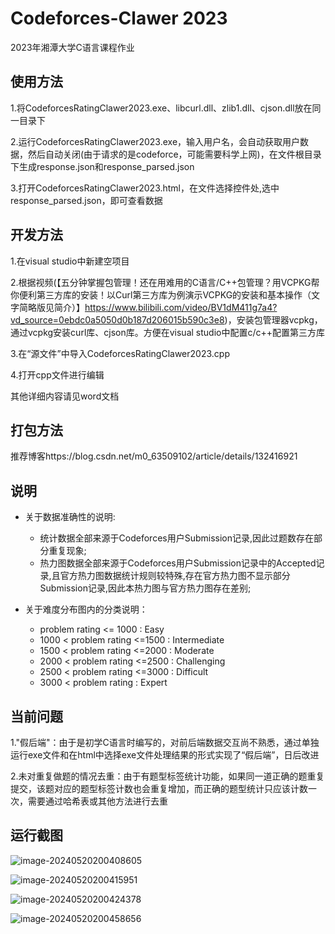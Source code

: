 # Codeforces-Clawer 2023

2023年湘潭大学C语言课程作业

## 使用方法

1.将CodeforcesRatingClawer2023.exe、libcurl.dll、zlib1.dll、cjson.dll放在同一目录下

2.运行CodeforcesRatingClawer2023.exe，输入用户名，会自动获取用户数据，然后自动关闭(由于请求的是codeforce，可能需要科学上网)，在文件根目录下生成response.json和response_parsed.json

3.打开CodeforcesRatingClawer2023.html，在文件选择控件处,选中response_parsed.json，即可查看数据

## 开发方法

1.在visual studio中新建空项目

2.根据视频(【五分钟掌握包管理！还在用难用的C语言/C++包管理？用VCPKG帮你便利第三方库的安装！以Curl第三方库为例演示VCPKG的安装和基本操作（文字简略版见简介）】https://www.bilibili.com/video/BV1dM411g7a4?vd_source=0ebdc0a5050d0b187d206015b590c3e8)，安装包管理器vcpkg，通过vcpkg安装curl库、cjson库。方便在visual studio中配置c/c++配置第三方库

3.在“源文件”中导入CodeforcesRatingClawer2023.cpp

4.打开cpp文件进行编辑

其他详细内容请见word文档

## 打包方法

推荐博客https://blog.csdn.net/m0_63509102/article/details/132416921

## 说明

* 关于数据准确性的说明:
  * 统计数据全部来源于Codeforces用户Submission记录,因此过题数存在部分重复现象;
  * 热力图数据全部来源于Codeforces用户Submission记录中的Accepted记录,且官方热力图数据统计规则较特殊,存在官方热力图不显示部分Submission记录,因此本热力图与官方热力图存在差别;

* 关于难度分布图内的分类说明：
  * problem rating <= 1000 : Easy
  * 1000 < problem rating <=1500 : Intermediate
  * 1500 < problem rating <=2000 : Moderate
  * 2000 < problem rating <=2500 : Challenging
  * 2500 < problem rating <=3000 : Difficult
  * 3000 < problem rating : Expert

## 当前问题

1."假后端"：由于是初学C语言时编写的，对前后端数据交互尚不熟悉，通过单独运行exe文件和在html中选择exe文件处理结果的形式实现了“假后端”，日后改进

2.未对重复做题的情况去重：由于有题型标签统计功能，如果同一道正确的题重复提交，该题对应的题型标签计数也会重复增加，而正确的题型统计只应该计数一次，需要通过哈希表或其他方法进行去重

## 运行截图

![image-20240520200408605](https://hila-1300222503.cos.ap-shanghai.myqcloud.com/md_image/image-20240520200408605.png)

![image-20240520200415951](https://hila-1300222503.cos.ap-shanghai.myqcloud.com/md_image/image-20240520200415951.png)

![image-20240520200424378](https://hila-1300222503.cos.ap-shanghai.myqcloud.com/md_image/image-20240520200424378.png)

![image-20240520200458656](https://hila-1300222503.cos.ap-shanghai.myqcloud.com/md_image/image-20240520200458656.png)
